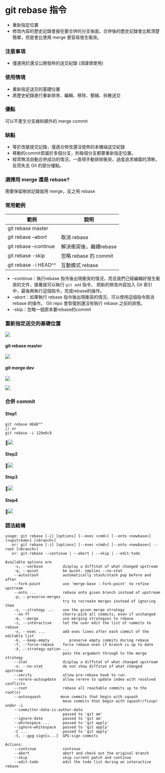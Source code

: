 # git rebase 指令

* 重新指定位置
* 修改內容的歷史記錄會接在要合併的分支後面，合併後的歷史記錄會比較清楚簡單，但是會比使用 merge 更容易發生衝突。

### 注意事項

* 僅適用於還沒公開發佈的送交紀錄 (須謹慎使用)

### 使用情境

* 重新指定送交的基礎位置
* 將歷史紀錄進行重新排序、編輯、移除、壓縮、拆散送交

### 優點

可以不產生分支線和額外的 merge commit

### 缺點

* 等於改變提交記錄，僅適合修改還沒發佈的本機端送交紀錄
* 移動的commit若屬於多個分支，則每個分支都要重新指定位置。
* 經常無法自動合併成功的情況，一直得手動排除衝突，過度追求線圖的清晰，反而失去 Git 的部分優點。

### 選擇用 merge 還是 rebase?

需要保留樹狀記錄就用 merge，反之用 rebase

### 常用範例

| 範例                   | 說明                 |
|----------------------|--------------------|
| git rebase master    |                    |
| git rebase –abort    | 取消 rebase          |
| git rebase –continue | 解決衝突後，繼續rebase     |
| git rebase -skip     | 忽略 rebase 的 commit |
| git rebase -i HEAD^^ | 互動模式 rebase        |

* –continue：執行rebase 指令後出現衝突的情況，而且我們己經編輯好發生衝突的文件，接著就可以執行 `git add` 指令， 把新的修改內容加入 Git 索引中，最後再執行這個指令，完成rebase的操作。
* –abort：如果執行 rebase 指令後出現衝突的情況，可以使用這個指令取消 rebase 的操作。 Git repo 會恢復到還沒有執行 rebase 之前的狀態。
* -skip：忽略一個原本要rebase的commit
### 重新指定送交的基礎位置

![](assets/rebase_step1.png)

#### git rebase master

![](assets/rebase_step2.png)

#### git merge dev

![](assets/rebase_step3.png)

![](assets/rebase_step4.png)

### 合併 commit

#### Step1

```
git rebase HEAD^^
// or
git rebase -i 129e0c8
```

![](assets/rebase_i1.png)

#### Step2

![](assets/rebase_i2.png)

#### Step3

![](assets/rebase_i3.png)

#### Step4

![](assets/rebase_i4.png)

### 語法結構

```
usage: git rebase [-i] [options] [--exec <cmd>] [--onto <newbase>] [<upstream>] [<branch>]
   or: git rebase [-i] [options] [--exec <cmd>] [--onto <newbase>] --root [<branch>]
   or: git-rebase --continue | --abort | --skip | --edit-todo

Available options are
    -v, --verbose         display a diffstat of what changed upstream
    -q, --quiet           be quiet. implies --no-stat
    --autostash           automatically stash/stash pop before and after
    --fork-point          use 'merge-base --fork-point' to refine upstream
    --onto ...            rebase onto given branch instead of upstream
    -p, --preserve-merges
                          try to recreate merges instead of ignoring them
    -s, --strategy ...    use the given merge strategy
    --no-ff               cherry-pick all commits, even if unchanged
    -m, --merge           use merging strategies to rebase
    -i, --interactive     let the user edit the list of commits to rebase
    -x, --exec ...        add exec lines after each commit of the editable list
    -k, --keep-empty         preserve empty commits during rebase
    -f, --force-rebase    force rebase even if branch is up to date
    -X, --strategy-option ...
                          pass the argument through to the merge strategy
    --stat                display a diffstat of what changed upstream
    -n, --no-stat         do not show diffstat of what changed upstream
    --verify              allow pre-rebase hook to run
    --rerere-autoupdate   allow rerere to update index with resolved conflicts
    --root                rebase all reachable commits up to the root(s)
    --autosquash         move commits that begin with squash
                          move commits that begin with squash!/fixup! under -i
    --committer-date-is-author-date
                          passed to 'git am'
    --ignore-date         passed to 'git am'
    --whitespace ...      passed to 'git apply'
    --ignore-whitespace   passed to 'git apply'
    -C ...                passed to 'git apply'
    -S, --gpg-sign[=...]  GPG-sign commits

Actions:
    --continue            continue
    --abort               abort and check out the original branch
    --skip                skip current patch and continue
    --edit-todo           edit the todo list during an interactive rebase
```